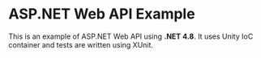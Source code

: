 ASP.NET Web API Example
===

This is an example of ASP.NET Web API using **.NET 4.8**.  It uses Unity IoC container and tests are written using XUnit.